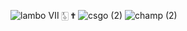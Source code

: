 ![lambo](https://user-images.githubusercontent.com/123539384/216864871-eaac8ed7-ced8-4578-9a25-563618aef079.gif) Ⅶ  🀧  ✟ 
![csgo (2)](https://user-images.githubusercontent.com/123539384/216867828-c83f564f-b8d1-44ff-ab0d-1b9939536181.png)
![champ (2)](https://user-images.githubusercontent.com/123539384/216868992-1eca1cfa-01b0-4d03-b6a7-d252c49aab5e.jpg)


